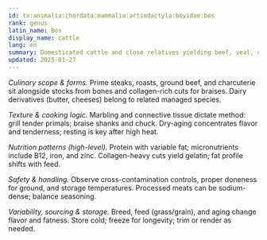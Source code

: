 ```yaml
---
id: tx:animalia:chordata:mammalia:artiodactyla:bovidae:bos
rank: genus
latin_name: Bos
display_name: cattle
lang: en
summary: Domesticated cattle and close relatives yielding beef, veal, offal, bones/skins, and dairy from related stock; covers quick-cook steaks to slow braises and extensive curing/aging traditions.
updated: 2025-01-27
---
```


_Culinary scope & forms._ Prime steaks, roasts, ground beef, and charcuterie sit alongside stocks from bones and collagen-rich cuts for braises. Dairy derivatives (butter, cheeses) belong to related managed species.

_Texture & cooking logic._ Marbling and connective tissue dictate method: grill tender primals; braise shanks and chuck. Dry-aging concentrates flavor and tenderness; resting is key after high heat.

_Nutrition patterns (high-level)._ Protein with variable fat; micronutrients include B12, iron, and zinc. Collagen-heavy cuts yield gelatin; fat profile shifts with feed.

_Safety & handling._ Observe cross-contamination controls, proper doneness for ground, and storage temperatures. Processed meats can be sodium-dense; balance seasoning.

_Variability, sourcing & storage._ Breed, feed (grass/grain), and aging change flavor and fatness. Store cold; freeze for longevity; trim or render as needed.
